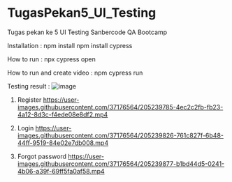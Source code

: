 # TugasPekan5_UI_Testing
Tugas pekan ke 5 UI Testing Sanbercode QA Bootcamp

Installation :
npm install
npm install cypress

How to run :
npx cypress open

How to run and create video :
npm cypress run

Testing result :
![image](https://user-images.githubusercontent.com/37176564/205240286-9a10a0f1-73b9-4870-8ec1-270b712dd913.png)

1. Register
https://user-images.githubusercontent.com/37176564/205239785-4ec2c2fb-fb23-4a12-8d3c-f4ede08e8df2.mp4

2. Login
https://user-images.githubusercontent.com/37176564/205239826-761c827f-6b48-44ff-9519-84e02e7db008.mp4

3. Forgot password
https://user-images.githubusercontent.com/37176564/205239877-b1bd44d5-0241-4b06-a39f-69ff5fa0af58.mp4
